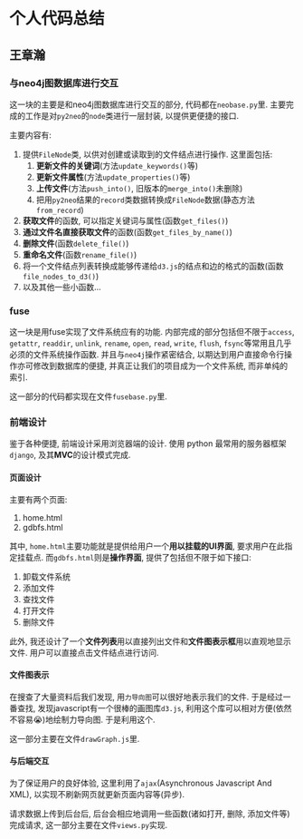 # 个人代码总结

## 王章瀚

### 与neo4j图数据库进行交互

这一块的主要是和neo4j图数据库进行交互的部分, 代码都在`neobase.py`里. 主要完成的工作是对`py2neo`的`node`类进行一层封装, 以提供更便捷的接口.

主要内容有:
1. 提供`FileNode`类, 以供对创建或读取到的文件结点进行操作. 这里面包括:
    1. **更新文件的关键词**(方法`update_keywords()`等)
    2. **更新文件属性**(方法`update_properties()`等)
    3. **上传文件**(方法`push_into()`, 旧版本的`merge_into()`未删除)
    4. 把用`py2neo`结果的`record`类数据转换成`FileNode`数据(静态方法`from_record`)
2. **获取文件**的函数, 可以指定关键词与属性(函数`get_files()`)
3. **通过文件名直接获取文件**的函数(函数`get_files_by_name()`)
4. **删除文件**(函数`delete_file()`)
5. **重命名文件**(函数`rename_file()`)
6. 将一个文件结点列表转换成能够传递给`d3.js`的结点和边的格式的函数(函数`file_nodes_to_d3()`)
7. 以及其他一些小函数...

### fuse

这一块是用fuse实现了文件系统应有的功能. 内部完成的部分包括但不限于`access`, `getattr`, `readdir`, `unlink`, `rename`, `open`, `read`, `write`, `flush`, `fsync`等常用且几乎必须的文件系统操作函数. 并且与`neo4j`操作紧密结合, 以期达到用户直接命令行操作亦可修改到数据库的便捷, 并真正让我们的项目成为一个文件系统, 而非单纯的索引.

这一部分的代码都实现在文件`fusebase.py`里.

### 前端设计

鉴于各种便捷, 前端设计采用浏览器端的设计. 使用 python 最常用的服务器框架`django`, 及其**MVC**的设计模式完成.

#### 页面设计

主要有两个页面:
1. home.html
2. gdbfs.html

其中, `home.html`主要功能就是提供给用户一个**用以挂载的UI界面**, 要求用户在此指定挂载点. 而`gdbfs.html`则是**操作界面**, 提供了包括但不限于如下接口:
1. 卸载文件系统
2. 添加文件
3. 查找文件
4. 打开文件
5. 删除文件

此外, 我还设计了一个**文件列表**用以直接列出文件和**文件图表示框**用以直观地显示文件. 用户可以直接点击文件结点进行访问.

#### 文件图表示

在搜查了大量资料后我们发现, 用`力导向图`可以很好地表示我们的文件. 于是经过一番查找, 发现javascript有一个很棒的画图库`d3.js`, 利用这个库可以相对方便(依然不容易:sob:)地绘制力导向图. 于是利用这个.

这一部分主要在文件`drawGraph.js`里.

#### 与后端交互

为了保证用户的良好体验, 这里利用了`ajax`(Asynchronous Javascript And XML), 以实现不刷新网页就更新页面内容等(异步).

请求数据上传到后台后, 后台会相应地调用一些函数(诸如打开, 删除, 添加文件等)完成请求, 这一部分主要在文件`views.py`实现.
